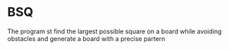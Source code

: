 # BSQ
The program st find the largest possible square on a board while avoiding obstacles and generate a board with a precise partern
